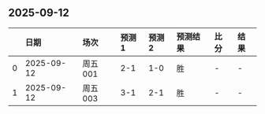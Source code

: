 

## 2025-09-12

|    | 日期         | 场次    | 预测1   | 预测2   | 预测结果   | 比分   | 结果   |
|---:|:-----------|:------|:------|:------|:-------|:-----|:-----|
|  0 | 2025-09-12 | 周五001 | 2-1   | 1-0   | 胜      | -    | -    |
|  1 | 2025-09-12 | 周五003 | 3-1   | 2-1   | 胜      | -    | -    |

